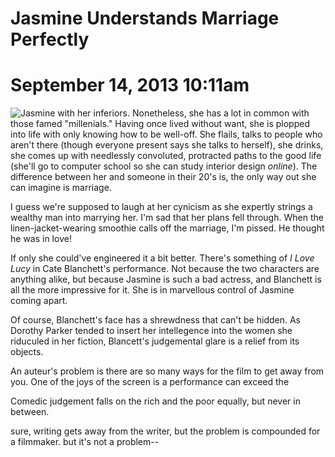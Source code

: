 # Jasmine Understands Marriage Perfectly
# September 14, 2013 10:11am

![Jasmine with her inferiors.](walking.png)
Nonetheless, she has a lot in common with those famed "millenials." Having once lived without want, she is plopped into life with only knowing how to be well-off. She flails, talks to people who aren't there (though everyone present says she talks to herself), she drinks, she comes up with needlessly convoluted, protracted paths to the good life (she'll go to computer school so she can study interior design *online*). The difference between her and someone in their 20's is, the only way out she can imagine is marriage.

I guess we're supposed to laugh at her cynicism as she expertly strings a wealthy man into marrying her. I'm sad that her plans fell through. When the linen-jacket-wearing smoothie calls off the marriage, I'm pissed. He thought he was in love!

If only she could've engineered it a bit better. There's something of *I Love Lucy* in Cate Blanchett's performance. Not because the two characters are anything alike, but because Jasmine is such a bad actress, and Blanchett is all the more impressive for it. She is in marvellous control of Jasmine coming apart.

Of course, Blanchett's face has a shrewdness that can't be hidden. As Dorothy Parker tended to insert her intellegence into the women she riduculed in her fiction, Blancett's judgemental glare is a relief from its objects.

An auteur's problem is there are so many ways for the film to get away from you. One of the joys of the screen is a performance can exceed the 

Comedic judgement falls on the rich and the poor equally, but never in between.

sure, writing gets away from the writer, but the problem is compounded for a filmmaker. but it's not a problem--
